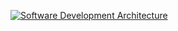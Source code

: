 [![Software Development Architecture](https://markdown-videos-api.jorgenkh.no/url?url=https%3A%2F%2Fwww.youtube.com%2Fembed%2F3OWBdEQoLtU)](https://www.youtube.com/embed/3OWBdEQoLtU)

